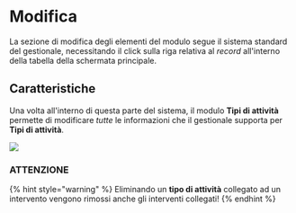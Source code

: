 # Modifica

La sezione di modifica degli elementi del modulo segue il sistema standard del gestionale, necessitando il click sulla riga relativa al _record_ all'interno della tabella della schermata principale.

## Caratteristiche

Una volta all'interno di questa parte del sistema, il modulo **Tipi di attività** permette di modificare _tutte_ le informazioni che il gestionale supporta per **Tipi di attività**.

![](https://firebasestorage.googleapis.com/v0/b/gitbook-x-prod.appspot.com/o/spaces%2F-LZJeLg23eVDvrCv74U7-887967055%2Fuploads%2FMesID5RHRCVq0r8gjhI7%2Ffile.png?alt=media)

### ATTENZIONE

{% hint style="warning" %}
Eliminando un **tipo di attività** collegato ad un intervento vengono rimossi anche gli interventi collegati!
{% endhint %}
